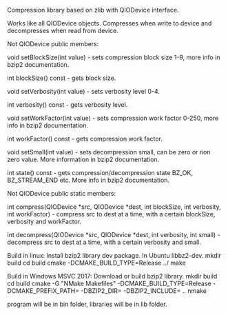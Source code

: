 Compression library based on zlib with QIODevice interface.

Works like all QIODevice objects. Compresses when write to device and decompresses when read from
device.

Not QIODevice public members:

void setBlockSize(int value) - sets compression block size 1-9, more info in bzip2 documentation.

int blockSize() const - gets block size.

void setVerbosity(int value) - sets verbosity level 0-4.

int verbosity() const - gets verbosity level.

void setWorkFactor(int value) - sets compression work factor 0-250, more info in bzip2
documentation.

int workFactor() const - gets compression work factor.

void setSmall(int value) - sets decompression small, can be zero or non zero value. More
information in bzip2 documentation.

int state() const - gets compression/decompression state BZ_OK, BZ_STREAM_END etc. More info in
bzip2 documentation.

Not QIODevice public static members:

int compress(QIODevice *src, QIODevice *dest, int blockSize, int verbosity, int workFactor) -
compress src to dest at a time, with a certain blockSize, verbosity and workFactor.

int decompress(QIODevice *src, QIODevice *dest, int verbosity, int small) - decompress src to dest
at a time, with a certain verbosity and small.

Build in linux:
Install bzip2 library dev package. In Ubuntu libbz2-dev.
mkdir build
cd build
cmake -DCMAKE_BUILD_TYPE=Release ../
make

Build in Windows MSVC 2017:
Download or build bzip2 library.
mkdir build
cd build
cmake -G "NMake Makefiles" -DCMAKE_BUILD_TYPE=Release -DCMAKE_PREFIX_PATH=<path to Qt msvc2017>
-DBZIP2_DIR=<path to bzip2 lib> -DBZIP2_INCLUDE=<path to bzip2 include files> ..
nmake

program will be in bin folder, libraries will be in lib folder.
